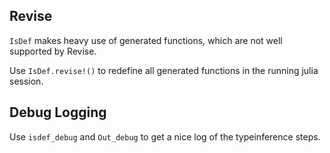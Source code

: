 ## Revise

`IsDef` makes heavy use of generated functions, which are not well supported by Revise.

Use `IsDef.revise!()` to redefine all generated functions in the running julia session.

## Debug Logging

Use `isdef_debug` and `Out_debug` to get a nice log of the typeinference steps.